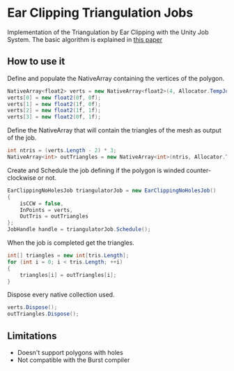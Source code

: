 # Ear Clipping Triangulation Jobs

Implementation of the Triangulation by Ear Clipping with the Unity Job System.
The basic algorithm is explained in [this paper](http://www.geometrictools.com/Documentation/TriangulationByEarClipping.pdf)

## How to use it
Define and populate the NativeArray<float2> containing the vertices of the polygon.
```C#
NativeArray<float2> verts = new NativeArray<float2>(4, Allocator.TempJob);
verts[0] = new float2(0f, 0f);
verts[1] = new float2(1f, 0f);
verts[2] = new float2(1f, 1f);
verts[3] = new float2(0f, 1f);
```

Define the NativeArray<int> that will contain the triangles of the mesh as output of the job.
```C#
int ntris = (verts.Length - 2) * 3;
NativeArray<int> outTriangles = new NativeArray<int>(ntris, Allocator.TempJob);
```

Create and Schedule the job defining if the polygon is winded counter-clockwise or not.
```C#
EarClippingNoHolesJob triangulatorJob = new EarClippingNoHolesJob()
{
    isCCW = false,
    InPoints = verts,
    OutTris = outTriangles
};
JobHandle handle = triangulatorJob.Schedule();       
```       

When the job is completed get the triangles.
```C#
int[] triangles = new int[tris.Length];
for (int i = 0; i < tris.Length; ++i)
{
    triangles[i] = outTriangles[i];
}   
``` 

Dispose every native collection used.
```C#
verts.Dispose();
outTriangles.Dispose();
``` 

## Limitations
- Doesn't support polygons with holes
- Not compatible with the Burst compiler

